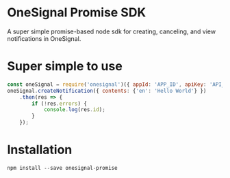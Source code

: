 # OneSignal Promise SDK
A super simple promise-based node sdk for creating, canceling, and view notifications in OneSignal.

# Super simple to use
```js
const oneSignal = require('onesignal')({ appId: 'APP_ID', apiKey: 'API_KEY' });
oneSignal.createNotification({ contents: {'en': 'Hello World'} })
	.then(res => {
		if (!res.errors) {
			console.log(res.id);
		}
	});
```

# Installation
```
npm install --save onesignal-promise
```

